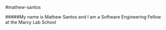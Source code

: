 #mathew-santos

#####My name is Mathew Santos and I am a Software Engineering Fellow at the Marcy Lab School
